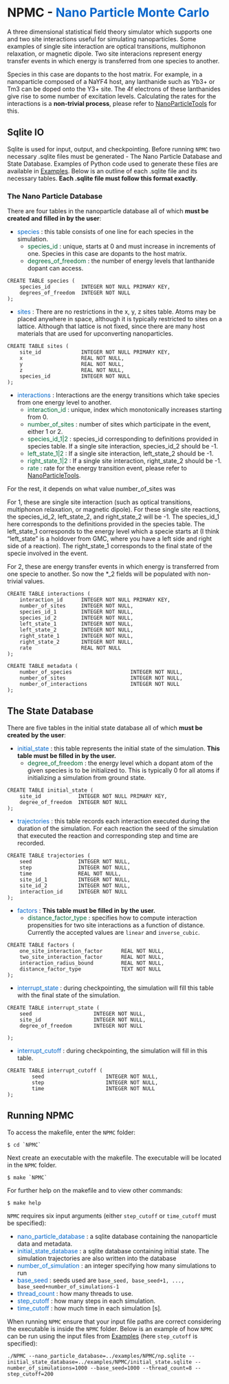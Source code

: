 # NPMC - <span style="color: #0066CC"> Nano Particle Monte Carlo </span>

A three dimensional statistical field theory simulator which supports one and two site interactions useful for simulating nanoparticles. Some examples of single site interaction are optical transitions, multiphonon relaxation, or magnetic dipole. Two site interacions represent energy transfer events in which energy is transferred from one species to another.

Species in this case are dopants to the host matrix. For example, in a nanoparticle composed of a NaYF4 host, any lanthanide such as Yb3+ or Tm3 can be doped onto the Y3+ site. The 4f electrons of these lanthanides give rise to some number of excitation levels. Calculating the rates for the interactions is a **non-trivial process**, please refer to [NanoParticleTools](./https://github.com/BlauGroup/NanoParticleTools) for this. 

## Sqlite IO

Sqlite is used for input, output, and checkpointing. Before running `NPMC` two necessary .sqlite files must be generated - The Nano Particle Database and State Database. Examples of Python code used to generate these files are available in [Examples](./Examples.html). Below is an outline of each .sqlite file and its necessary tables. **Each .sqlite file must follow this format exactly**. 

### The Nano Particle Database
There are four tables in the nanoparticle database all of which **must be created and filled in by the user**:

- <span style="color:#0066CC"> species </span> : this table consists of one line for each species in the simulation.
    - <span style="color:#006633"> species_id </span>: unique, starts at 0 and must increase in increments of one. Species in this case are dopants to the host matrix.
    - <span style="color:#006633"> degrees_of_freedom </span>: the number of energy levels that lanthanide dopant can access.

```
CREATE TABLE species (
    species_id          INTEGER NOT NULL PRIMARY KEY,
    degrees_of_freedom  INTEGER NOT NULL
);
```
- <span style="color:#0066CC"> sites </span>: There are no restrictions in the x, y, z sites table. Atoms may be placed anywhere in space, although it is typically restricted to sites on a lattice. Although that lattice is not fixed, since there are many host materials that are used for upconverting nanoparticles.

```
CREATE TABLE sites (
    site_id             INTEGER NOT NULL PRIMARY KEY,
    x                   REAL NOT NULL,
    y                   REAL NOT NULL,
    z                   REAL NOT NULL,
    species_id          INTEGER NOT NULL
);
```

- <span style="color:#0066CC"> interactions </span>: Interactions are the energy transitions which take species from one energy level to another.
    - <span style="color:#006633"> interaction_id </span>: unique, index which monotonically increases starting from 0.
    - <span style="color:#006633"> number_of_sites </span>: number of sites which participate in the event, either 1 or 2.
    - <span style="color:#006633"> species_id_1\|2 </span>: species_id corresponding to definitions provided in species table. If a single site interaction, species_id_2 should be -1.
    - <span style="color:#006633"> left_state_1\|2 </span>: If a single site interaction, left_state_2 should be -1.
    - <span style="color:#006633"> right_state_1\|2 </span>: If a single site interaction, right_state_2 should be -1.
    - <span style="color:#006633"> rate </span>: rate for the energy transition event, please refer to [NanoParticleTools](./https://github.com/BlauGroup/NanoParticleTools). 


For the rest, it depends on what value number_of_sites was

For 1, these are single site interaction (such as optical transitions, multiphonon relaxation, or magnetic dipole). For these single site reactions, the species_id_2, left_state_2, and right_state_2 will be -1. The species_id_1 here corresponds to the definitions provided in the species table. The left_state_1 corresponds to the energy level which a specie starts at (I think “left_state” is a holdover from GMC, where you have a left side and right side of a reaction). The right_state_1 corresponds to the final state of the specie involved in the event.


For 2, these are energy transfer events in which energy is transferred from one specie to another. So now the *_2 fields will be populated with non-trivial values.

```
CREATE TABLE interactions (
    interaction_id      INTEGER NOT NULL PRIMARY KEY,
    number_of_sites     INTEGER NOT NULL,
    species_id_1        INTEGER NOT NULL,
    species_id_2        INTEGER NOT NULL,
    left_state_1        INTEGER NOT NULL,
    left_state_2        INTEGER NOT NULL,
    right_state_1       INTEGER NOT NULL,
    right_state_2       INTEGER NOT NULL,
    rate                REAL NOT NULL
);
```

```
CREATE TABLE metadata (
    number_of_species                   INTEGER NOT NULL,
    number_of_sites                     INTEGER NOT NULL,
    number_of_interactions              INTEGER NOT NULL
);
```
## The State Database
There are five tables in the initial state database all of which **must be created by the user**: 

- <span style="color:#0066CC"> initial_state </span>: this table represents the initial state of the simulation. **This table must be filled in by the user.**
    - <span style="color:#006633"> degree_of_freedom </span>:
    the energy level which a dopant atom of the given species is to be initialized to. This is typically 0 for all atoms if initializing a simulation from ground state.
```
CREATE TABLE initial_state (
    site_id            INTEGER NOT NULL PRIMARY KEY,
    degree_of_freedom  INTEGER NOT NULL
);
```

- <span style="color:#0066CC"> trajectories </span>: this table records each interaction executed during the duration of the simulation. For each reaction the seed of the simulation that executed the reaction and corresponding step and time are recorded. 

```
CREATE TABLE trajectories (
    seed               INTEGER NOT NULL,
    step               INTEGER NOT NULL,
    time               REAL NOT NULL,
    site_id_1          INTEGER NOT NULL,
    site_id_2          INTEGER NOT NULL,
    interaction_id     INTEGER NOT NULL
);
```
- <span style="color:#0066CC"> factors </span>: **This table must be filled in by the user.**
    - <span style="color:#006633"> distance_factor_type </span>: specifies how to compute interaction propensities for two site interactions as a function of distance. Currently the accepted values are `linear` and `inverse_cubic`.

```
CREATE TABLE factors (
    one_site_interaction_factor      REAL NOT NULL,
    two_site_interaction_factor      REAL NOT NULL,
    interaction_radius_bound         REAL NOT NULL,
    distance_factor_type             TEXT NOT NULL
);
```

- <span style="color:#0066CC"> interrupt_state </span>: during checkpointing, the simulation will fill this table with the final state of the simulation. 

```
CREATE TABLE interrupt_state (
    seed                    INTEGER NOT NULL,
    site_id                 INTEGER NOT NULL,
    degree_of_freedom       INTEGER NOT NULL
        
); 
```

- <span style="color:#0066CC"> interrupt_cutoff </span>: during checkpointing, the simulation will fill in this table.

```
CREATE TABLE interrupt_cutoff (
        seed                    INTEGER NOT NULL,
        step                    INTEGER NOT NULL,
        time                    INTEGER NOT NULL   
);
```

## Running NPMC
To access the makefile, enter the `NPMC` folder:

```
$ cd `NPMC`
```

Next create an executable with the makefile. The executable will be located in the `NPMC` folder.

```
$ make `NPMC`
```

For further help on the makefile and to view other commands:

```
$ make help
```

`NPMC` requires six input arguments (either `step_cutoff` or `time_cutoff` must be specified): 

- <span style="color:#0066CC"> nano_particle_database </span>: a sqlite database containing the nanoparticle data and metadata.
- <span style="color:#0066CC"> initial_state_database </span> : a sqlite database containing initial state. The simulation trajectories are also written into the database
- <span style="color:#0066CC"> number_of_simulation </span>: an integer specifying how many simulations to run
-  <span style="color:#0066CC"> base_seed </span>: seeds used are `base_seed, base_seed+1, ..., base_seed+number_of_simulations-1`
- <span style="color:#0066CC"> thread_count </span>: how many threads to use.
- <span style="color:#0066CC"> step_cutoff </span>: how many steps in each simulation.
- <span style="color:#0066CC"> time_cutoff </span>: how much time in each simulation [s].

When running `NPMC` ensure that your input file paths are correct considering the executable is inside the `NPMC` folder. Below is an example of how `NPMC` can be run using the input files from [Examples](./Examples.html) (here `step_cutoff` is specified):

```
./NPMC --nano_particle_database=../examples/NPMC/np.sqlite --initial_state_database=../examples/NPMC/initial_state.sqlite --number_of_simulations=1000 --base_seed=1000 --thread_count=8 --step_cutoff=200 
```